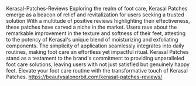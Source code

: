 Kerasal-Patches-Reviews
Exploring the realm of foot care, Kerasal Patches emerge as a beacon of relief and revitalization for users seeking a trusted solution
With a multitude of positive reviews highlighting their effectiveness, these patches have carved a niche in the market. Users rave about the remarkable improvement in the texture and softness of their feet, attesting to the potency of Kerasal's unique blend of moisturizing and exfoliating components. The simplicity of application seamlessly integrates into daily routines, making foot care an effortless yet impactful ritual. Kerasal Patches stand as a testament to the brand's commitment to providing unparalleled foot care solutions, leaving users with not just satisfied but genuinely happy feet. Elevate your foot care routine with the transformative touch of Kerasal Patches.
https://beautysalonorbit.com/kerasal-patches-reviews/

